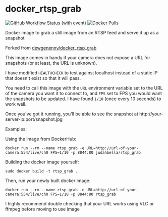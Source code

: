 # docker_rtsp_grab
[![GitHub Workflow Status (with event)](https://img.shields.io/github/actions/workflow/status/JudahBella/docker_rtsp_grab/docker-image.yml?logo=github)](https://github.com/JudahBella/docker_rtsp_grab/actions/workflows/docker-image.yml)
[![Docker Pulls](https://img.shields.io/docker/pulls/judahbella/rtsp_grab?logo=docker&label=pulls)](https://hub.docker.com/r/judahbella/rtsp_grab)

Docker image to grab a still image from an RTSP feed and serve it up as a snapshot

Forked from [dewgenenny/docker_rtsp_grab](https://github.com/dewgenenny/docker_rtsp_grab)

This image comes in handy if your camera does not expose a URL for snapshots (or at least, the URL is unknown).

I have modified `HEALTHCHECK` to test against localhost instead of a static IP that doesn't exist so that it will pass.

You need to call this image with the `URL` environment variable set to the URL of the camera you want it to connect to, and `FPS` set to FPS you would want the snapshots to be updated. I have found `1/10` (once every 10 seconds) to work well.

Once you've got it running, you'll be able to see the snapshot at http://your-server-ip:port/snapshot.jpg

Examples:

Using the image from DockerHub:

```
docker run --rm --name rtsp_grab -e URL=http://url-of-your-camera:554/live/ch0 FPS=1/10 -p 8844:80 judahbella/rtsp_grab
```

Building the docker image yourself:

```
sudo docker build -t rtsp_grab .
```

Then, run your newly built docker image:

```
docker run --rm --name rtsp_grab -e URL=http://url-of-your-camera:554/live/ch0 FPS=1/10 -p 8844:80 rtsp_grab  
```

I highly recommend double checking that your URL works using VLC or ffmpeg before moving to use image
